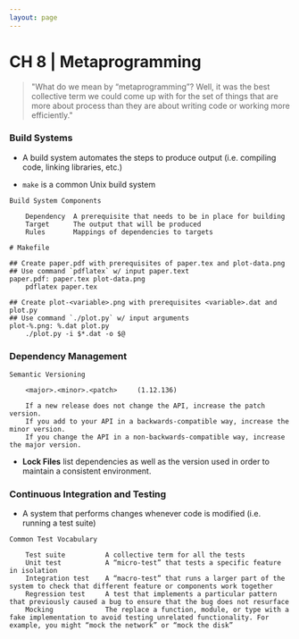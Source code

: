 ```yaml
---
layout: page
---
```


# CH 8 | Metaprogramming

> "What do we mean by “metaprogramming”? Well, it was the best collective term we could come up with for the set of things that are more about process than they are about writing code or working more efficiently."

### Build Systems

* A build system automates the steps to produce output (i.e. compiling code, linking libraries, etc.)

* `make` is a common Unix build system

```
Build System Components

    Dependency  A prerequisite that needs to be in place for building
    Target      The output that will be produced
    Rules       Mappings of dependencies to targets
```

```
# Makefile

## Create paper.pdf with prerequisites of paper.tex and plot-data.png
## Use command `pdflatex` w/ input paper.text
paper.pdf: paper.tex plot-data.png
    pdflatex paper.tex

## Create plot-<variable>.png with prerequisites <variable>.dat and plot.py
## Use command `./plot.py` w/ input arguments
plot-%.png: %.dat plot.py
    ./plot.py -i $*.dat -o $@
```

### Dependency Management

```
Semantic Versioning

    <major>.<minor>.<patch>     (1.12.136)

    If a new release does not change the API, increase the patch version.
    If you add to your API in a backwards-compatible way, increase the minor version.
    If you change the API in a non-backwards-compatible way, increase the major version.
```

* **Lock Files** list dependencies as well as the version used in order to maintain a consistent environment.

### Continuous Integration and Testing

* A system that performs changes whenever code is modified (i.e. running a test suite)

```
Common Test Vocabulary

    Test suite          A collective term for all the tests
    Unit test           A “micro-test” that tests a specific feature in isolation
    Integration test    A “macro-test” that runs a larger part of the system to check that different feature or components work together
    Regression test     A test that implements a particular pattern that previously caused a bug to ensure that the bug does not resurface
    Mocking             The replace a function, module, or type with a fake implementation to avoid testing unrelated functionality. For example, you might “mock the network” or “mock the disk”

```
 